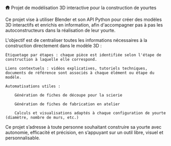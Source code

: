 🛖 Projet de modélisation 3D interactive pour la construction de yourtes

Ce projet vise à utiliser Blender et son API Python pour créer des modèles 3D interactifs et enrichis en information, afin d'accompagner pas à pas les autoconstructeurs dans la réalisation de leur yourte.

L'objectif est de centraliser toutes les informations nécessaires à la construction directement dans le modèle 3D :

    Étiquetage par étapes : chaque pièce est identifiée selon l'étape de construction à laquelle elle correspond.

    Liens contextuels : vidéos explicatives, tutoriels techniques, documents de référence sont associés à chaque élément ou étape du modèle.

    Automatisations utiles :

        Génération de fiches de découpe pour la scierie

        Génération de fiches de fabrication en atelier

        Calculs et visualisations adaptés à chaque configuration de yourte (diamètre, nombre de murs, etc.)

Ce projet s’adresse à toute personne souhaitant construire sa yourte avec autonomie, efficacité et précision, en s’appuyant sur un outil libre, visuel et personnalisable.